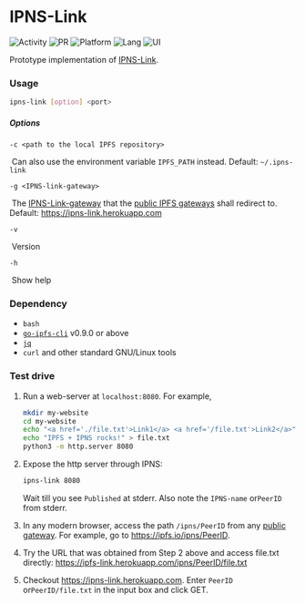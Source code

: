 # IPNS-Link

![Activity](https://img.shields.io/badge/Expect%20major%20updates-yes-violet.svg) ![PR](https://img.shields.io/badge/PRs-Accepted-green) ![Platform](https://img.shields.io/badge/Platform-GNU%2fLinux-blue.svg) ![Lang](https://img.shields.io/badge/Lang-Bash-cyan.svg) ![UI](https://img.shields.io/badge/UI-Command%20line-orange.svg)

Prototype implementation of [IPNS-Link](https://github.com/ipns-link/specs).

### Usage

```bash
ipns-link [option] <port>
```

##### Options

`-c <path to the local IPFS repository>`

​	Can also use the environment variable `IPFS_PATH` instead. Default: `~/.ipns-link`

`-g <IPNS-link-gateway>`

​	The [IPNS-Link-gateway](https://github.com/ipns-link/specs#redirect-to-ipns-link-gateway) that the [public IPFS gateways](https://ipfs.github.io/public-gateway-checker/) shall redirect to. Default: https://ipns-link.herokuapp.com

`-v`

​	Version

`-h`

​	Show help

### Dependency

- `bash`
- [`go-ipfs-cli`](https://docs.ipfs.io/install/command-line/#linux) v0.9.0 or above
- [`jq`](https://stedolan.github.io/jq/download/)
- `curl` and other standard GNU/Linux tools

### Test drive

1. Run a web-server at `localhost:8080`. For example, 

   ```bash
   mkdir my-website
   cd my-website
   echo "<a href='./file.txt'>Link1</a> <a href='/file.txt'>Link2</a>" > index.html
   echo "IPFS + IPNS rocks!" > file.txt
   python3 -m http.server 8080
   ```

2. Expose the http server through IPNS:

   ```bash
   ipns-link 8080
   ```

   Wait till you see `Published` at stderr. Also note the `IPNS-name` or`PeerID` from stderr.

3. In any modern browser, access the path `/ipns/PeerID` from any [public gateway](https://ipfs.github.io/public-gateway-checker/). For example, go to https://ipfs.io/ipns/PeerID.

4. Try the URL that was obtained from Step 2 above and access file.txt directly: https://ipfs-link.herokuapp.com/ipns/PeerID/file.txt

5. Checkout https://ipns-link.herokuapp.com. Enter `PeerID` or`PeerID/file.txt` in the input box and click GET.

